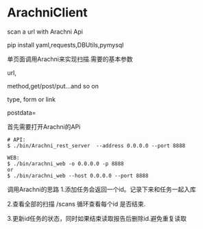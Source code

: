 # ArachniClient
scan a url with Arachni Api

pip install yaml,requests,DBUtils,pymysql

单页面调用Arachni来实现扫描.需要的基本参数

url,

method,get/post/put...and so on

type, form or link

postdata=

首先需要打开Arachni的APi
```
# API:
$ ./bin/Arachni_rest_server  --address 0.0.0.0 --port 8888

WEB:
$ ./bin/arachni_web -o 0.0.0.0 -p 8888
or
$ ./bin/arachni_web --host 0.0.0.0 --port 8888
```

调用Arachni的思路
1.添加任务会返回一个id。记录下来和任务一起入库

2.查看全部的扫描 /scans 循环查看每个id 是否结束.

3.更新id任务的状态，同时如果结束读取报告后删除id.避免重复读取

